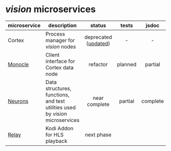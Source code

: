 # *vision* microservices

| microservice | description | status | tests | jsdoc |
|---|---|:-:|:-:|:-:|
| Cortex | Process manager for *vision* nodes | deprecated ([updated][cortex]) | - | - |
| [Monocle](monocle) | Client interface for Cortex data node | refactor | planned | partial |
| [Neurons](neurons) | Data structures, functions, and test utilities used by *vision* microservices | near complete | partial | complete |
| [Relay](relay) | Kodi Addon for HLS playback | next phase | | |

[cortex]: https://github.com/jagrafft/vision-cortex
[monocle]: https://github.com/jagrafft/vision/tree/master/vision/monocle/
[neurons]: https://github.com/jagrafft/vision/tree/master/vision/neurons/
[relay]: https://github.com/jagrafft/vision/tree/master/vision/relay/
[retina]: https://github.com/jagrafft/vision/tree/master/vision/retina/